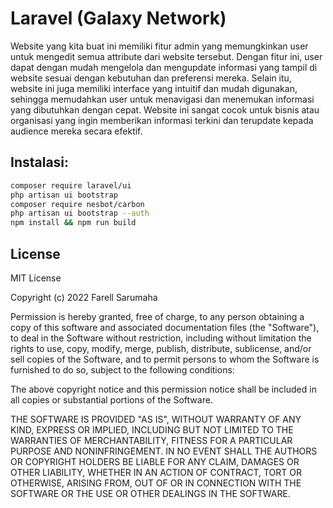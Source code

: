 
# Laravel (Galaxy Network)
Website yang kita buat ini memiliki fitur admin yang memungkinkan user untuk mengedit semua attribute dari website tersebut. Dengan fitur ini, user dapat dengan mudah mengelola dan mengupdate informasi yang tampil di website sesuai dengan kebutuhan dan preferensi mereka. Selain itu, website ini juga memiliki interface yang intuitif dan mudah digunakan, sehingga memudahkan user untuk menavigasi dan menemukan informasi yang dibutuhkan dengan cepat. Website ini sangat cocok untuk bisnis atau organisasi yang ingin memberikan informasi terkini dan terupdate kepada audience mereka secara efektif.




## Instalasi:

```bash
composer require laravel/ui
php artisan ui bootstrap
composer require nesbot/carbon
php artisan ui bootstrap --auth
npm install && npm run build
```

## License

MIT License

Copyright (c) 2022 Farell Sarumaha

Permission is hereby granted, free of charge, to any person obtaining a copy
of this software and associated documentation files (the "Software"), to deal
in the Software without restriction, including without limitation the rights
to use, copy, modify, merge, publish, distribute, sublicense, and/or sell
copies of the Software, and to permit persons to whom the Software is
furnished to do so, subject to the following conditions:

The above copyright notice and this permission notice shall be included in all
copies or substantial portions of the Software.

THE SOFTWARE IS PROVIDED "AS IS", WITHOUT WARRANTY OF ANY KIND, EXPRESS OR
IMPLIED, INCLUDING BUT NOT LIMITED TO THE WARRANTIES OF MERCHANTABILITY,
FITNESS FOR A PARTICULAR PURPOSE AND NONINFRINGEMENT. IN NO EVENT SHALL THE
AUTHORS OR COPYRIGHT HOLDERS BE LIABLE FOR ANY CLAIM, DAMAGES OR OTHER
LIABILITY, WHETHER IN AN ACTION OF CONTRACT, TORT OR OTHERWISE, ARISING FROM,
OUT OF OR IN CONNECTION WITH THE SOFTWARE OR THE USE OR OTHER DEALINGS IN THE
SOFTWARE.
